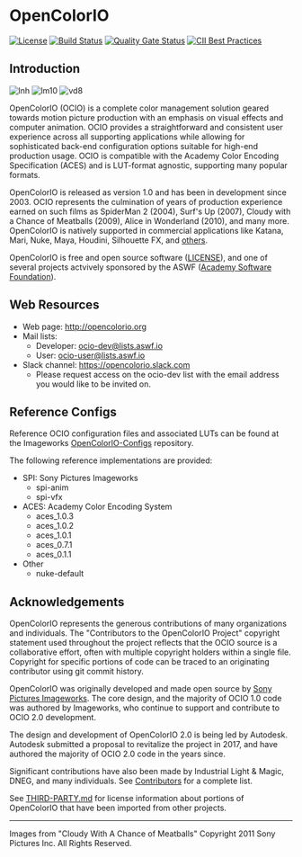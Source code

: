 <!-- SPDX-License-Identifier: CC-BY-4.0 -->
<!-- Copyright Contributors to the OpenColorIO Project. -->

OpenColorIO
===========

[![License](https://img.shields.io/badge/License-BSD%203--Clause-blue.svg)](https://opensource.org/licenses/BSD-3-Clause)
[![Build Status](https://dev.azure.com/academysoftwarefoundation/Academy%20Software%20Foundation/_apis/build/status/academysoftwarefoundation.OpenColorIO)](https://dev.azure.com/academysoftwarefoundation/Academy%20Software%20Foundation/_build?definitionId=3&_a=summary)
[![Quality Gate Status](https://sonarcloud.io/api/project_badges/measure?project=AcademySoftwareFoundation_OpenColorIO&metric=alert_status)](https://sonarcloud.io/dashboard?id=AcademySoftwareFoundation_OpenColorIO)
[![CII Best Practices](https://bestpractices.coreinfrastructure.org/projects/2612/badge)](https://bestpractices.coreinfrastructure.org/projects/2612)

Introduction
------------

[linear]: https://origin-flash.sonypictures.com/ist/imageworks/cloudy1.jpg
[log]: https://origin-flash.sonypictures.com/ist/imageworks/cloudy3.jpg
[vd]: https://origin-flash.sonypictures.com/ist/imageworks/cloudy2.jpg

![lnh][linear] ![lm10][log] ![vd8][vd]

OpenColorIO (OCIO) is a complete color management solution geared towards
motion picture production with an emphasis on visual effects and computer
animation. OCIO provides a straightforward and consistent user experience
across all supporting applications while allowing for sophisticated back-end
configuration options suitable for high-end production usage. OCIO is
compatible with the Academy Color Encoding Specification (ACES) and is
LUT-format agnostic, supporting many popular formats.

OpenColorIO is released as version 1.0 and has been in development since 2003.
OCIO represents the culmination of years of production experience earned on
such films as SpiderMan 2 (2004), Surf's Up (2007), Cloudy with a Chance of
Meatballs (2009), Alice in Wonderland (2010), and many more. OpenColorIO is
natively supported in commercial applications like Katana, Mari, Nuke, Maya,
Houdini, Silhouette FX, and
[others](https://opencolorio.org/CompatibleSoftware.html).

OpenColorIO is free and open source software ([LICENSE](LICENSE)), and
one of several projects actvively sponsored by the ASWF
([Academy Software Foundation](https://www.aswf.io/)).

Web Resources
-------------

* Web page: <http://opencolorio.org>
* Mail lists:
  * Developer: <ocio-dev@lists.aswf.io>
  * User: <ocio-user@lists.aswf.io>
* Slack channel: <https://opencolorio.slack.com>
  * Please request access on the ocio-dev list with the email address you
    would like to be invited on.

Reference Configs
-----------------

Reference OCIO configuration files and associated LUTs can be found at the
Imageworks [OpenColorIO-Configs](https://github.com/imageworks/OpenColorIO-Configs)
repository.

The following reference implementations are provided:

* SPI: Sony Pictures Imageworks
  * spi-anim
  * spi-vfx
* ACES: Academy Color Encoding System
  * aces_1.0.3
  * aces_1.0.2
  * aces_1.0.1
  * aces_0.7.1
  * aces_0.1.1
* Other
  * nuke-default

Acknowledgements
----------------

OpenColorIO represents the generous contributions of many organizations and
individuals. The "Contributors to the OpenColorIO Project" copyright statement
used throughout the project reflects that the OCIO source is a collaborative
effort, often with multiple copyright holders within a single file. Copyright
for specific portions of code can be traced to an originating contributor using
git commit history.

OpenColorIO was originally developed and made open source by
[Sony Pictures Imageworks](http://opensource.imageworks.com). The core design,
and the majority of OCIO 1.0 code was authored by Imageworks, who continue to
support and contribute to OCIO 2.0 development.

The design and development of OpenColorIO 2.0 is being led by Autodesk.
Autodesk submitted a proposal to revitalize the project in 2017, and have
authored the majority of OCIO 2.0 code in the years since.

Significant contributions have also been made by Industrial Light & Magic,
DNEG, and many individuals. See
[Contributors](https://github.com/AcademySoftwareFoundation/OpenColorIO/graphs/contributors)
for a complete list.

See [THIRD-PARTY.md](THIRD-PARTY.md) for license information
about portions of OpenColorIO that have been imported from other projects.

---
Images from "Cloudy With A Chance of Meatballs" Copyright 2011 Sony Pictures Inc.
All Rights Reserved.
